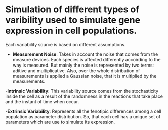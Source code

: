 # Simulation of different types of varibility used to simulate gene expression in cell populations.
Each variability source is based on different assumptions.

- **Measurement Noise**: Takes in account the noise that comes from the measure devices. Each species is affected differently accoirding to the way is measured. But mainly the noise is represented by two terms: aditive and multiplicative. Also, over the whole distribution of measurements is applied a Gaussian noise, that it is multiplied by the measurements.

-**Intrinsic Variability**: This variability source comes from the stochasticity inside the cell as a result of the randomness in the reactions that take place and the instant of time when occur.

-**Extrinsic Variability**: Represents all the fenotipic differences among a cell population as parameter distribution. So, that each cell has a unique set of parameters which are use to simulate its expression.
